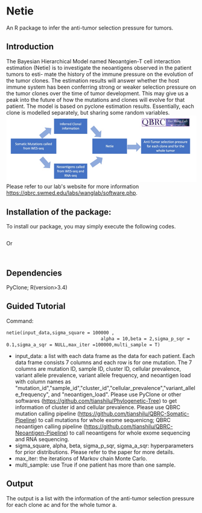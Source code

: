 # Netie
An R package to infer the anti-tumor selection pressure for tumors.
## Introduction
The Bayesian Hierarchical Model named Neoantgien-T cell interaction estimation (Netie) is to investigate the neoantigens observed in the patient tumors to esti- mate the history of the immune pressure on the evolution of the tumor clones. The estimation results will answer whether the host immune system has been conferring strong or weaker selection pressure on the tumor clones over the time of tumor development. This may give us a peak into the future of how the mutations and clones will evolve for that patient. The model is based on pyclone estimation results. Essentially, each clone is modelled separately, but sharing some random variables.
![preview](https://github.com/tianshilu/Netie/blob/main/flowchart.jpg) 
Please refer to our lab's website for more information https://qbrc.swmed.edu/labs/wanglab/software.php.
## Installation of the package:
  To install our package, you may simply execute the following codes. 
  ```install.packages('netie')
  ```
  Or
  ```# install.packages("devtools") 
  ```
  ```devtools::install_github("tianshilu/Netie", subdir = "Netie") # don't forget to specify subdir!
  ```
## Dependencies
PyClone; R(version>3.4)
## Guided Tutorial
Command: 
```
netie(input_data,sigma_square = 100000 ,
                                   alpha = 10,beta = 2,sigma_p_sqr = 0.1,sigma_a_sqr = NULL,max_iter =100000,multi_sample = T)
```
* input_data: a list with each data frame as the data for each patient. Each data frame consists 7 columns and each row is for one mutation. The 7 columns are mutation ID, sample ID, cluster ID, cellular prevalence, variant allele prevalence, variant allele frequency, and neoantigen load with column names as "mutation_id","sample_id","cluster_id","cellular_prevalence","variant_allele_frequency", and "neoantigen_load". Please use PyClone or other softwares (https://github.com/tianshilu/Phylogenetic-Tree) to get information of cluster id and cellular prevalence. Please use QBRC mutation calling pipeline (https://github.com/tianshilu/QBRC-Somatic-Pipeline) to call mutations for whole exome sequenicng; QBRC neoantigen calling pipeline (https://github.com/tianshilu/QBRC-Neoantigen-Pipeline) to call neoantigens for whole exome sequencing and RNA sequencing.
* sigma_square, alpha, beta, sigma_p_sqr, sigma_a_sqr: hyperparameters for prior distributions. Please refer to the paper for more details.
* max_iter: the iterations of Markov chain Monte Carlo. 
* multi_sample: use True if one patient has more than one sample.

## Output 
The output is a list with the information of the anti-tumor selection pressure for each clone ac and for the whole tumor a.

